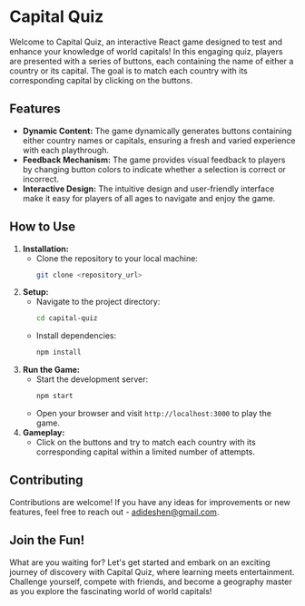 # Capital Quiz

Welcome to Capital Quiz, an interactive React game designed to test and enhance your knowledge of world capitals! In this engaging quiz, players are presented with a series of buttons, each containing the name of either a country or its capital. The goal is to match each country with its corresponding capital by clicking on the buttons.

## Features

- **Dynamic Content:** The game dynamically generates buttons containing either country names or capitals, ensuring a fresh and varied experience with each playthrough.
- **Feedback Mechanism:** The game provides visual feedback to players by changing button colors to indicate whether a selection is correct or incorrect.
- **Interactive Design:** The intuitive design and user-friendly interface make it easy for players of all ages to navigate and enjoy the game.

## How to Use

1. **Installation:**
   - Clone the repository to your local machine:
     ```bash
     git clone <repository_url>
     ```
2. **Setup:**
   - Navigate to the project directory:
     ```bash
     cd capital-quiz
     ```
   - Install dependencies:
     ```bash
     npm install
     ```
3. **Run the Game:**
   - Start the development server:
     ```bash
     npm start
     ```
   - Open your browser and visit `http://localhost:3000` to play the game.
4. **Gameplay:**
   - Click on the buttons and try to match each country with its corresponding capital within a limited number of attempts.

## Contributing

Contributions are welcome! If you have any ideas for improvements or new features, feel free to reach out - adideshen@gmail.com.

## Join the Fun!

What are you waiting for? Let's get started and embark on an exciting journey of discovery with Capital Quiz, where learning meets entertainment. Challenge yourself, compete with friends, and become a geography master as you explore the fascinating world of world capitals!
